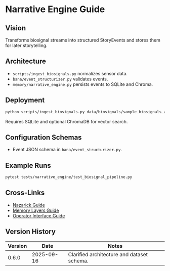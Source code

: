 # Narrative Engine Guide

## Vision
Transforms biosignal streams into structured StoryEvents and stores them for later storytelling.

## Architecture
- `scripts/ingest_biosignals.py` normalizes sensor data.
- `bana/event_structurizer.py` validates events.
- `memory/narrative_engine.py` persists events to SQLite and Chroma.

## Deployment
```bash
python scripts/ingest_biosignals.py data/biosignals/sample_biosignals_anonymized.csv
```
Requires SQLite and optional ChromaDB for vector search.

## Configuration Schemas
- Event JSON schema in `bana/event_structurizer.py`.

## Example Runs
```bash
pytest tests/narrative_engine/test_biosignal_pipeline.py
```

## Cross-Links
- [Nazarick Guide](Nazarick_GUIDE.md)
- [Memory Layers Guide](memory_layers_GUIDE.md)
- [Operator Interface Guide](operator_interface_GUIDE.md)

## Version History
| Version | Date | Notes |
|---------|------|-------|
| 0.6.0 | 2025-09-16 | Clarified architecture and dataset schema. |
